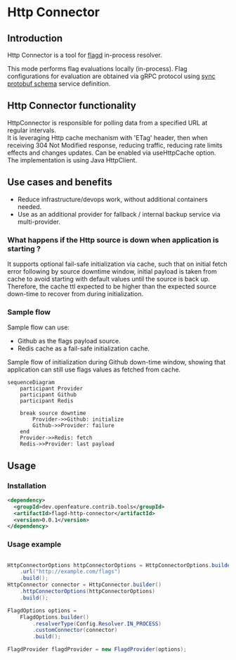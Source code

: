 # Http Connector

## Introduction
Http Connector is a tool for [flagd](https://github.com/open-feature/flagd) in-process resolver.

This mode performs flag evaluations locally (in-process). 
Flag configurations for evaluation are obtained via gRPC protocol using 
[sync protobuf schema](https://buf.build/open-feature/flagd/file/main:sync/v1/sync_service.proto) service definition.

## Http Connector functionality

HttpConnector is responsible for polling data from a specified URL at regular intervals.  
It is leveraging Http cache mechanism with 'ETag' header, then when receiving 304 Not Modified response,
reducing traffic, reducing rate limits effects and changes updates. Can be enabled via useHttpCache option.  
The implementation is using Java HttpClient.

## Use cases and benefits
* Reduce infrastructure/devops work, without additional containers needed.
* Use as an additional provider for fallback / internal backup service via multi-provider.

### What happens if the Http source is down when application is starting ?

It supports optional fail-safe initialization via cache, such that on initial fetch error following by
source downtime window, initial payload  is taken from cache to avoid starting with default values until
the source is back up. Therefore, the cache ttl expected to be higher than the expected source
down-time to recover from during initialization.

### Sample flow
Sample flow can use:
- Github as the flags payload source.
- Redis cache as a fail-safe initialization cache.

Sample flow of initialization during Github down-time window, showing that application can still use flags
values as fetched from cache.
```mermaid
sequenceDiagram
    participant Provider
    participant Github
    participant Redis
    
    break source downtime
        Provider->>Github: initialize
        Github->>Provider: failure
    end
    Provider->>Redis: fetch
    Redis->>Provider: last payload

```

## Usage

### Installation
<!-- x-release-please-start-version -->
```xml
<dependency>
  <groupId>dev.openfeature.contrib.tools</groupId>
  <artifactId>flagd-http-connector</artifactId>
  <version>0.0.1</version>
</dependency>
```
<!-- x-release-please-end-version -->

### Usage example

```java

HttpConnectorOptions httpConnectorOptions = HttpConnectorOptions.builder()
    .url("http://example.com/flags")
    .build();
HttpConnector connector = HttpConnector.builder()
    .httpConnectorOptions(httpConnectorOptions)
    .build();

FlagdOptions options =
    FlagdOptions.builder()
        .resolverType(Config.Resolver.IN_PROCESS)
        .customConnector(connector)
        .build();

FlagdProvider flagdProvider = new FlagdProvider(options);
```
